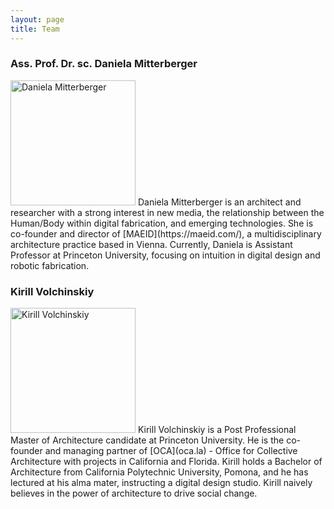 ```yaml
---
layout: page
title: Team
---
```


### Ass. Prof. Dr. sc. Daniela Mitterberger
<img src="{{site.baseurl}}/images/team-dm.png" alt="Daniela Mitterberger" style="width:200px" class="drop-corners">
Daniela Mitterberger is an architect and researcher with a strong interest in new media, the relationship between the Human/Body within digital fabrication, and emerging technologies. She is co-founder and director of [MAEID](https://maeid.com/), a multidisciplinary architecture practice based in Vienna. Currently, Daniela is Assistant Professor at Princeton University, focusing on intuition in digital design and robotic fabrication. 

### Kirill Volchinskiy
<img src="{{site.baseurl}}/images/team-kv2.jpg" alt="Kirill Volchinskiy" style="width:200px" class="drop-corners">
Kirill Volchinskiy is a Post Professional Master of Architecture candidate at Princeton University. He is the co-founder and managing partner of [OCA](oca.la) - Office for Collective Architecture with projects in California and Florida. Kirill holds a Bachelor of Architecture from California Polytechnic University, Pomona, and he has lectured at his alma mater, instructing a digital design studio. Kirill naively believes in the power of architecture to drive social change.
